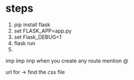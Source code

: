 # steps

1) pip install flask
2) set FLASK_APP=app.py
3) set Flask_DEBUG=1
4) flask run
5) 



imp imp imp
when you create any route mention @ 



url for -> find the css file